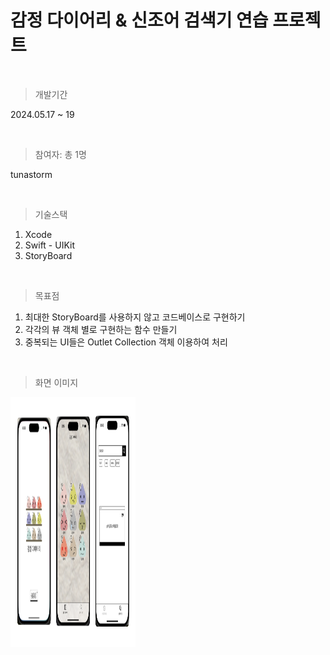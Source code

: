# 감정 다이어리 & 신조어 검색기 연습 프로젝트
<br>

> 개발기간

2024.05.17 ~ 19

<br>

> 참여자: 총 1명

tunastorm

<br>

> 기술스택

1. Xcode
2. Swift - UIKit
3. StoryBoard

<br>

> 목표점

1. 최대한 StoryBoard를 사용하지 않고 코드베이스로 구현하기
2. 각각의 뷰 객체 별로 구현하는 함수 만들기
3. 중복되는 UI들은 Outlet Collection 객체 이용하여 처리

<br>

> 화면 이미지

<img src="https://github.com/tunastorm/DiaryPractice/blob/tunastorm/%E1%84%80%E1%85%A1%E1%86%B7%E1%84%8C%E1%85%A5%E1%86%BC%E1%84%83%E1%85%A1%E1%84%8B%E1%85%B5%E1%84%8B%E1%85%A5%E1%84%85%E1%85%B5%20UI.png"  width="200" height="400"/>
   
